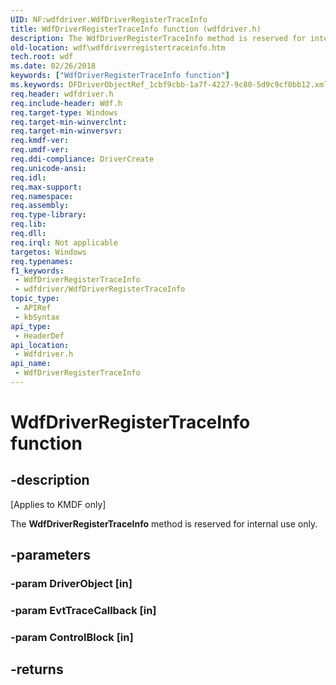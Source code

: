 ```yaml
---
UID: NF:wdfdriver.WdfDriverRegisterTraceInfo
title: WdfDriverRegisterTraceInfo function (wdfdriver.h)
description: The WdfDriverRegisterTraceInfo method is reserved for internal use only.
old-location: wdf\wdfdriverregistertraceinfo.htm
tech.root: wdf
ms.date: 02/26/2018
keywords: ["WdfDriverRegisterTraceInfo function"]
ms.keywords: DFDriverObjectRef_1cbf9cbb-1a7f-4227-9c80-5d9c9cf0bb12.xml, WdfDriverRegisterTraceInfo, WdfDriverRegisterTraceInfo method, kmdf.wdfdriverregistertraceinfo, wdf.wdfdriverregistertraceinfo, wdfdriver/WdfDriverRegisterTraceInfo
req.header: wdfdriver.h
req.include-header: Wdf.h
req.target-type: Windows
req.target-min-winverclnt: 
req.target-min-winversvr: 
req.kmdf-ver: 
req.umdf-ver: 
req.ddi-compliance: DriverCreate
req.unicode-ansi: 
req.idl: 
req.max-support: 
req.namespace: 
req.assembly: 
req.type-library: 
req.lib: 
req.dll: 
req.irql: Not applicable
targetos: Windows
req.typenames: 
f1_keywords:
 - WdfDriverRegisterTraceInfo
 - wdfdriver/WdfDriverRegisterTraceInfo
topic_type:
 - APIRef
 - kbSyntax
api_type:
 - HeaderDef
api_location:
 - Wdfdriver.h
api_name:
 - WdfDriverRegisterTraceInfo
---
```


# WdfDriverRegisterTraceInfo function


## -description

<p class="CCE_Message">[Applies to KMDF only]</p>

The <b>WdfDriverRegisterTraceInfo</b> method is reserved for internal use only.

## -parameters

### -param DriverObject [in]



### -param EvtTraceCallback [in]



### -param ControlBlock [in]


## -returns


